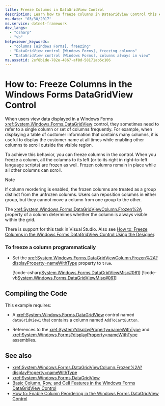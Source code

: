 ```yaml
---
title: Freeze Columns in DataGridView Control
description: Learn how to freeze columns in DataGridView Control this enables you to display the customer name or other data at all times while other columns scroll.
ms.date: "03/30/2017"
ms.service: dotnet-framework
dev_langs: 
  - "csharp"
  - "vb"
helpviewer_keywords: 
  - "columns [Windows Forms], freezing"
  - "DataGridView control [Windows Forms], freezing columns"
  - "DataGridView control [Windows Forms], columns always in view"
ms.assetid: 2ef8b1de-782e-4867-af8d-58171ab5c106
---
```

# How to: Freeze Columns in the Windows Forms DataGridView Control

When users view data displayed in a Windows Forms <xref:System.Windows.Forms.DataGridView> control, they sometimes need to refer to a single column or set of columns frequently. For example, when displaying a table of customer information that contains many columns, it is useful to display the customer name at all times while enabling other columns to scroll outside the visible region.

To achieve this behavior, you can freeze columns in the control. When you freeze a column, all the columns to its left (or to its right in right-to-left language scripts) are frozen as well. Frozen columns remain in place while all other columns can scroll.

> [!NOTE]
> If column reordering is enabled, the frozen columns are treated as a group distinct from the unfrozen columns. Users can reposition columns in either group, but they cannot move a column from one group to the other.

The <xref:System.Windows.Forms.DataGridViewColumn.Frozen%2A> property of a column determines whether the column is always visible within the grid.

There is support for this task in Visual Studio.  Also see [How to: Freeze Columns in the Windows Forms DataGridView Control Using the Designer](freeze-columns-in-the-datagrid-using-the-designer.md).

### To freeze a column programmatically

- Set the <xref:System.Windows.Forms.DataGridViewColumn.Frozen%2A?displayProperty=nameWithType> property to `true`.

     [!code-csharp[System.Windows.Forms.DataGridViewMisc#061](~/samples/snippets/csharp/VS_Snippets_Winforms/System.Windows.Forms.DataGridViewMisc/CS/datagridviewmisc.cs#061)]
     [!code-vb[System.Windows.Forms.DataGridViewMisc#061](~/samples/snippets/visualbasic/VS_Snippets_Winforms/System.Windows.Forms.DataGridViewMisc/VB/datagridviewmisc.vb#061)]

## Compiling the Code

This example requires:

- A <xref:System.Windows.Forms.DataGridView> control named `dataGridView1` that contains a column named `AddToCartButton`.

- References to the <xref:System?displayProperty=nameWithType> and <xref:System.Windows.Forms?displayProperty=nameWithType> assemblies.

## See also

- <xref:System.Windows.Forms.DataGridViewColumn.Frozen%2A?displayProperty=nameWithType>
- <xref:System.Windows.Forms.DataGridView>
- [Basic Column, Row, and Cell Features in the Windows Forms DataGridView Control](basic-column-row-and-cell-features-wf-datagridview-control.md)
- [How to: Enable Column Reordering in the Windows Forms DataGridView Control](how-to-enable-column-reordering-in-the-windows-forms-datagridview-control.md)

